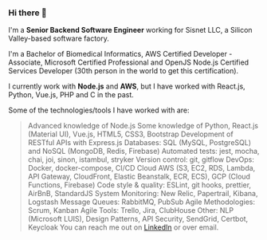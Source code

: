 ### Hi there 👋

I'm a **Senior Backend Software Engineer** working for Sisnet LLC, a Silicon Valley-based software factory.

I'm a Bachelor of Biomedical Informatics, AWS Certified Developer - Associate, Microsoft Certified Professional and OpenJS Node.js Certified Services Developer (30th person in the world to get this certification).

I currently work with **Node.js** and **AWS**, but I have worked with React.js, Python, Vue.js, PHP and C in the past.

Some of the technologies/tools I have worked with are:

> Advanced knowledge of Node.js 
> Some knowledge of Python, React.js (Material UI), Vue.js, HTML5, CSS3, Bootstrap 
> Development of RESTful APIs with Express.js
> Databases: SQL (MySQL, PostgreSQL) and NoSQL (MongoDB, Redis, Firebase) 
> Automated tests: jest, mocha, chai, joi, sinon, istambul, stryker 
> Version control: git, gitflow 
> DevOps: Docker, docker-compose, CI/CD 
> Cloud AWS (S3, EC2, RDS, Lambda, API Gateway, CloudFront, Elastic Beanstalk, ECR, ECS), GCP (Cloud Functions, Firebase) 
> Code style & quality: ESLint, git hooks, prettier, AirBnB, StandardJS 
> System Monitoring: New Relic, Papertrail, Kibana, Logstash 
> Message Queues: RabbitMQ, PubSub
> Agile Methodologies: Scrum, Kanban 
> Agile Tools: Trello, Jira, ClubHouse 
> Other: NLP (Microsoft LUIS), Design Patterns, API Security, SendGrid, Certbot, Keycloak 
You can reach me out on [LinkedIn](https://www.linkedin.com/in/amirelemam) or over email.
<!--
**amirelemam/amirelemam** is a ✨ _special_ ✨ repository because its `README.md` (this file) appears on your GitHub profile.

Here are some ideas to get you started:

- 🔭 I’m currently working on ...
- 🌱 I’m currently learning ...
- 👯 I’m looking to collaborate on ...
- 🤔 I’m looking for help with ...
- 💬 Ask me about ...
- 📫 How to reach me: ...
- 😄 Pronouns: ...
- ⚡ Fun fact: ...
-->
